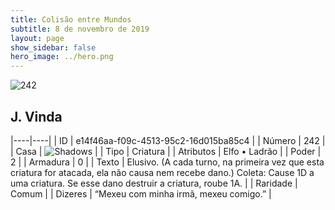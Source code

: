 ```yaml
---
title: Colisão entre Mundos
subtitle: 8 de novembro de 2019
layout: page
show_sidebar: false
hero_image: ../hero.png
---
```


![242](https://cdn.keyforgegame.com/media/card_front/pt/452_242_998VXWHF6R82_pt.png)

## J. Vinda

|----|----|
| ID | e14f46aa-f09c-4513-95c2-16d015ba85c4 |
| Número | 242 |
| Casa | ![Shadows](https://archonarcana.com/images/thumb/e/ee/Shadows.png/22px-Shadows.png "Sombras") |
| Tipo | Criatura |
| Atributos | Elfo • Ladrão |
| Poder | 2 |
| Armadura | 0 |
| Texto | Elusivo. (A cada turno, na primeira vez que  esta criatura for atacada, ela não causa nem recebe dano.) Coleta: Cause 1D a uma criatura. Se esse dano destruir a criatura, roube 1A. |
| Raridade | Comum |
| Dizeres | “Mexeu com minha irmã, mexeu comigo.” |

